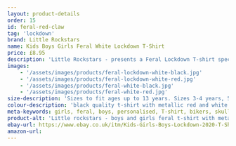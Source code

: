 ```yaml
---
layout: product-details
order: 15
id: feral-red-claw
tag: 'lockdown'
brand: Little Rockstars
name: Kids Boys Girls Feral White Lockdown T-Shirt
price: £8.95
description: 'Little Rockstars - presents a Feral Lockdown T-shirt specially designed for the child that just wont sit still, never listens and breaks everything they get their hands on! Why not decorate your little ones with this warning message for others to heed during these strange times.'
images: 
    - '/assets/images/products/feral-lockdown-white-black.jpg'
    - '/assets/images/products/feral-lockdown-white-red.jpg'
    - '/assets/images/products/feral-white-black.jpg'
    - '/assets/images/products/feral-white-red.jpg'
size-description: 'Sizes to fit ages up to 13 years. Sizes 3-4 years, 5-6 years, 7-8 years, 9-11 years, 12-13 years.'
colour-description: 'black quality t-shirt with metallic red and white lettering.'
meta-keywords: girls, feral, boys, personalised, T-shirt, bikers, skulls, cool, cute, little, lady, skull, lucky, rider, rock, rocker, grunge, metal, punk, skater, skull and cross bones, girls skull t-shirt, girls skull tee, gigs, festivals, look cool, toddler, teen
product-alt: 'Little rockstars - boys and girls feral t-shirt with metallic lettering perfect for birthdays or as a gift or present for your feral little rockstars'
ebay-url: https://www.ebay.co.uk/itm/Kids-Girls-Boys-Lockdown-2020-T-Shirt-Feral-White-Cool-Funny-Warning-Message-Tee/313116954791?hash=item48e73990a7:g:J-oAAOSwbSFe5-UB&var=611836666551
amazon-url: 
---
```

